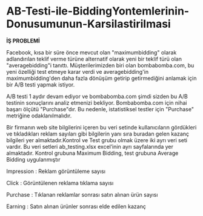 # AB-Testi-ile-BiddingYontemlerinin-Donusumunun-Karsilastirilmasi
__İŞ PROBLEMİ__

Facebook, kısa bir süre önce mevcut olan "maximumbidding" olarak adlandırılan teklif verme türüne alternatif olarak yeni bir teklif türü olan "averagebidding"i tanıttı. Müşterilerimizden biri olan bombabomba.com, bu yeni özelliği test etmeye karar verdi ve averagebidding'in maximumbidding'den daha fazla dönüşüm getirip getirmediğini anlamak için bir A/B testi yapmak istiyor.

A/B testi 1 aydır devam ediyor ve bombabomba.com şimdi sizden bu A/B testinin sonuçlarını analiz etmenizi bekliyor. Bombabomba.com için nihai başarı ölçütü "Purchase"dır. Bu nedenle, istatistiksel testler için "Purchase" metriğine odaklanılmalıdır.

Bir firmanın web site bilgilerini içeren bu veri setinde kullanıcıların gördükleri ve tıkladıkları reklam sayıları gibi bilgilerin yanı sıra buradan gelen kazanç bilgileri yer almaktadır.Kontrol ve Test grubu olmak üzere iki ayrı veri seti vardır. Bu veri setleri ab_testing.xlsx excel’inin ayrı sayfalarında yer almaktadır. Kontrol grubuna Maximum Bidding, test grubuna Average Bidding uygulanmıştır

Impression : Reklam görüntüleme sayısı	

Click	: Görüntülenen reklama tıklama sayısı

Purchase : Tıklanan reklamlar sonrası satın alınan ürün sayısı

Earning :  Satın alınan ürünler sonrası elde edilen kazanç
